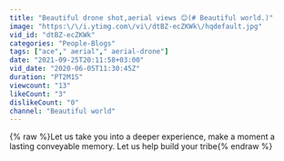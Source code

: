 ```yaml
---
title: "Beautiful drone shot,aerial views 😊(# Beautiful world.)"
image: "https:\/\/i.ytimg.com\/vi\/dtBZ-ecZKWk\/hqdefault.jpg"
vid_id: "dtBZ-ecZKWk"
categories: "People-Blogs"
tags: ["ace"," aerial"," aerial-drone"]
date: "2021-09-25T20:11:58+03:00"
vid_date: "2020-06-05T11:30:45Z"
duration: "PT2M1S"
viewcount: "13"
likeCount: "3"
dislikeCount: "0"
channel: "Beautiful world"
---
```

{% raw %}Let us take you into a deeper experience, make a moment a lasting conveyable memory. Let us help build your tribe{% endraw %}
